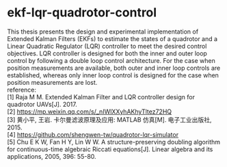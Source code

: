 # ekf-lqr-quadrotor-control 
This thesis presents the design and experimental implementation of Extended Kalman Filters (EKFs) to estimate the states of a quadrotor and a Linear Quadratic Regulator (LQR) controller to meet the desired control objectives. LQR controller is designed for both the inner and outer loop control by following a double loop control architecture. For the case when position measurements are available, both outer and inner loop controls are established, whereas only inner loop control is designed for the case when position measurements are lost.  
reference:  
[1] Raja M M. Extended Kalman Filter and LQR controller design for quadrotor UAVs[J]. 2017.  
[2] https://mp.weixin.qq.com/s/_nIWlXXyhAKhyTltez72HQ  
[3] 黄小平, 王岩. 卡尔曼滤波原理及应用: MATLAB 仿真[M]. 电子工业出版社, 2015.  
[4] https://github.com/shengwen-tw/quadrotor-lqr-simulator  
[5] Chu E K W, Fan H Y, Lin W W. A structure-preserving doubling algorithm for continuous-time algebraic Riccati equations[J]. Linear algebra and its applications, 2005, 396: 55-80.  